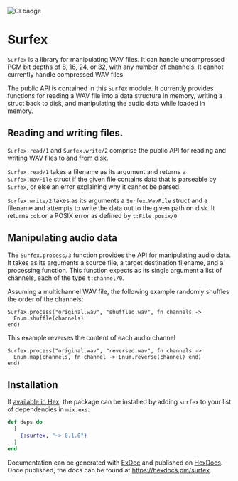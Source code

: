 ![CI badge](https://github.com/mikowitz/surfex/actions/workflows/ci.yml/badge.svg)

# Surfex

`Surfex` is a library for manipulating WAV files. It can handle uncompressed
PCM bit depths of 8, 16, 24, or 32, with any number of channels. It cannot
currently handle compressed WAV files.

The public API is contained in this `Surfex` module. It currently provides
functions for reading a WAV file into a data structure in memory, writing
a struct back to disk, and manipulating the audio data while loaded in
memory.

## Reading and writing files.

`Surfex.read/1` and `Surfex.write/2` comprise the public API for reading and
writing WAV files to and from disk.

`Surfex.read/1` takes a filename as its argument and returns a `Surfex.WavFile`
struct if the given file contains data that is parseable by `Surfex`, or else an
error explaining why it cannot be parsed.

`Surfex.write/2` takes as its arguments a `Surfex.WavFile` struct and a filename
and attempts to write the data out to the given path on disk. It returns `:ok` or
a POSIX error as defined by `t:File.posix/0`

## Manipulating audio data

The `Surfex.process/3` function provides the API for manipulating audio data.
It takes as its arguments a source file, a target destination filename, and a
processing function. This function expects as its single argument a list of
channels, each of the type `t:channel/0`.

Assuming a multichannel WAV file, the following example randomly shuffles
the order of the channels:

```
Surfex.process("original.wav", "shuffled.wav", fn channels ->
  Enum.shuffle(channels)
end)
```

This example reverses the content of each audio channel

```
Surfex.process("original.wav", "reversed.wav", fn channels ->
  Enum.map(channels, fn channel -> Enum.reverse(channel) end)
end)
```

## Installation

If [available in Hex](https://hex.pm/docs/publish), the package can be installed
by adding `surfex` to your list of dependencies in `mix.exs`:

```elixir
def deps do
  [
    {:surfex, "~> 0.1.0"}
  ]
end
```

Documentation can be generated with [ExDoc](https://github.com/elixir-lang/ex_doc)
and published on [HexDocs](https://hexdocs.pm). Once published, the docs can
be found at <https://hexdocs.pm/surfex>.

